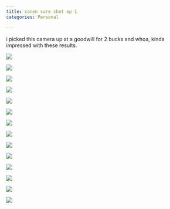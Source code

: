 ```yaml
---                                                                                                                                
title: canon sure shot ep 1
categories: Personal

---
```


i picked this camera up at a goodwill for 2 bucks and whoa, kinda impressed with these results.

![](/images/blog/canon-sure-shot/000530220010.jpg)

![](/images/blog/canon-sure-shot/000530220014.jpg)

![](/images/blog/canon-sure-shot/000530220018.jpg)

![](/images/blog/canon-sure-shot/000530220032.jpg)

![](/images/blog/canon-sure-shot/000530230006.jpg)

![](/images/blog/canon-sure-shot/000530230007.jpg)

![](/images/blog/canon-sure-shot/000530230024.jpg)

![](/images/blog/canon-sure-shot/000530230027.jpg)

![](/images/blog/canon-sure-shot/000530230032.jpg)

![](/images/blog/canon-sure-shot/000530230036.jpg)

![](/images/blog/canon-sure-shot/000530240011.jpg)

![](/images/blog/canon-sure-shot/000530240018.jpg)

![](/images/blog/canon-sure-shot/000530240020.jpg)

![](/images/blog/canon-sure-shot/000530240026.jpg)

~~~